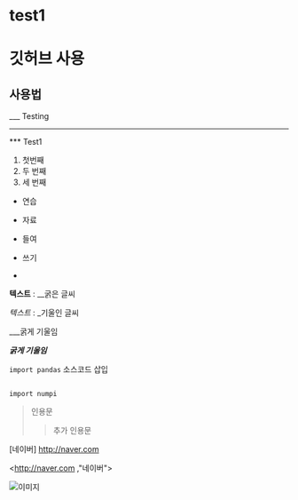 # test1

# 깃허브 사용

## 사용법

___ Testing

***

*** Test1

1. 첫번째
2. 두 번째
3. 세 번째

- 연습
- 자료
 - 들여

 - 쓰기
 
 - 

**텍스트** : __굵은 글씨

*텍스트*  : _기울인 글씨

___굵게 기울임

***굵게 기울임***

`import pandas`  소스코드 삽입
```

import numpi
```


>인용문
>>추가 인용문

[네이버] <http://naver.com>

<http://naver.com ,"네이버">

![이미지](https://ifh.cc/g/tRzntF.jpg)
